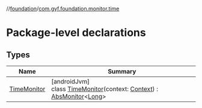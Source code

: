 //[foundation](../../index.md)/[com.gyf.foundation.monitor.time](index.md)

# Package-level declarations

## Types

| Name | Summary |
|---|---|
| [TimeMonitor](-time-monitor/index.md) | [androidJvm]<br>class [TimeMonitor](-time-monitor/index.md)(context: [Context](https://developer.android.com/reference/kotlin/android/content/Context.html)) : [AbsMonitor](../com.gyf.foundation.monitor/-abs-monitor/index.md)&lt;[Long](https://kotlinlang.org/api/core/kotlin-stdlib/kotlin/-long/index.html)&gt; |